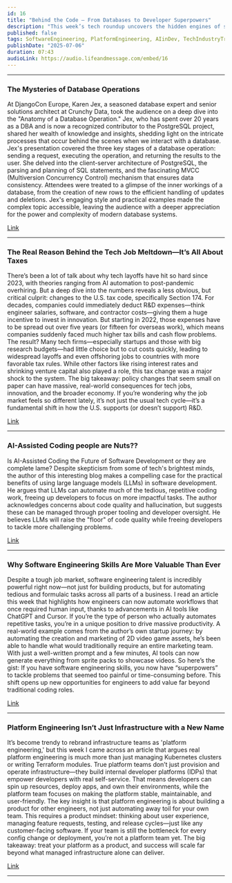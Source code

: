 ```yaml
---
id: 16
title: "Behind the Code – From Databases to Developer Superpowers"
description: "This week’s tech roundup uncovers the hidden engines of software development—from the deep internals of PostgreSQL to the real meaning of platform engineering. We explore why U.S. tax policy may be the real reason behind tech layoffs, how AI tools like ChatGPT and Cursor are giving engineers superpowers, and why treating your internal platform like a product is the key to scaling. Whether you're a backend nerd or just curious about why your infra team is rebranding again, there’s something here for every tech mind."
published: false
tags: SoftwareEngineering, PlatformEngineering, AIinDev, TechIndustryTrends
publishDate: "2025-07-06"
duration: 07:43
audioLink: https://audio.lifeandmessage.com/embed/16
---
```


---

### **The Mysteries of Database Operations**

At DjangoCon Europe, Karen Jex, a seasoned database expert and senior solutions architect at Crunchy Data, took the audience on a deep dive into the "Anatomy of a Database Operation." Jex, who has spent over 20 years as a DBA and is now a recognized contributor to the PostgreSQL project, shared her wealth of knowledge and insights, shedding light on the intricate processes that occur behind the scenes when we interact with a database.
Jex's presentation covered the three key stages of a database operation: sending a request, executing the operation, and returning the results to the user. She delved into the client-server architecture of PostgreSQL, the parsing and planning of SQL statements, and the fascinating MVCC (Multiversion Concurrency Control) mechanism that ensures data consistency. Attendees were treated to a glimpse of the inner workings of a database, from the creation of new rows to the efficient handling of updates and deletions. Jex's engaging style and practical examples made the complex topic accessible, leaving the audience with a deeper appreciation for the power and complexity of modern database systems.

[Link](https://karenjex.blogspot.com/2025/05/anatomy-of-database-operation.html)

---

### **The Real Reason Behind the Tech Job Meltdown—It’s All About Taxes**

There’s been a lot of talk about why tech layoffs have hit so hard since 2023, with theories ranging from AI automation to post-pandemic overhiring. But a deep dive into the numbers reveals a less obvious, but critical culprit: changes to the U.S. tax code, specifically Section 174. For decades, companies could immediately deduct R&D expenses—think engineer salaries, software, and contractor costs—giving them a huge incentive to invest in innovation. But starting in 2022, those expenses have to be spread out over five years (or fifteen for overseas work), which means companies suddenly faced much higher tax bills and cash flow problems.
The result? Many tech firms—especially startups and those with big research budgets—had little choice but to cut costs quickly, leading to widespread layoffs and even offshoring jobs to countries with more favorable tax rules. While other factors like rising interest rates and shrinking venture capital also played a role, this tax change was a major shock to the system. The big takeaway: policy changes that seem small on paper can have massive, real-world consequences for tech jobs, innovation, and the broader economy. If you’re wondering why the job market feels so different lately, it’s not just the usual tech cycle—it’s a fundamental shift in how the U.S. supports (or doesn’t support) R&D.

[Link](https://www.professoraxelrod.com/p/the-tech-job-meltdown)

---

### **AI-Assisted Coding people are Nuts??**

Is AI-Assisted Coding the Future of Software Development or they are complete lame? Despite skepticism from some of tech's brightest minds, the author of this interesting blog makes a compelling case for the practical benefits of using large language models (LLMs) in software development. He argues that LLMs can automate much of the tedious, repetitive coding work, freeing up developers to focus on more impactful tasks.
The author acknowledges concerns about code quality and hallucination, but suggests these can be managed through proper tooling and developer oversight. He believes LLMs will raise the "floor" of code quality while freeing developers to tackle more challenging problems.

[Link](https://fly.io/blog/youre-all-nuts/)

---

### **Why Software Engineering Skills Are More Valuable Than Ever**

Despite a tough job market, software engineering talent is incredibly powerful right now—not just for building products, but for automating tedious and formulaic tasks across all parts of a business. I read an article this week that highlights how engineers can now automate workflows that once required human input, thanks to advancements in AI tools like ChatGPT and Cursor. If you’re the type of person who actually automates repetitive tasks, you’re in a unique position to drive massive productivity.
A real-world example comes from the author’s own startup journey: by automating the creation and marketing of 2D video game assets, he’s been able to handle what would traditionally require an entire marketing team. With just a well-written prompt and a few minutes, AI tools can now generate everything from sprite packs to showcase videos. So here’s the gist: If you have software engineering skills, you now have “superpowers” to tackle problems that seemed too painful or time-consuming before. This shift opens up new opportunities for engineers to add value far beyond traditional coding roles.

[Link](https://gametorch.app/blog/software-engineering-talent)

---

### **Platform Engineering Isn’t Just Infrastructure with a New Name**

It’s become trendy to rebrand infrastructure teams as 'platform engineering,' but this week I came across an article that argues real platform engineering is much more than just managing Kubernetes clusters or writing Terraform modules. True platform teams don’t just provision and operate infrastructure—they build internal developer platforms (IDPs) that empower developers with real self-service. That means developers can spin up resources, deploy apps, and own their environments, while the platform team focuses on making the platform stable, maintainable, and user-friendly.
The key insight is that platform engineering is about building a product for other engineers, not just automating away toil for your own team. This requires a product mindset: thinking about user experience, managing feature requests, testing, and release cycles—just like any customer-facing software. If your team is still the bottleneck for every config change or deployment, you’re not a platform team yet. The big takeaway: treat your platform as a product, and success will scale far beyond what managed infrastructure alone can deliver.

[Link](https://platformengineering.org/blog/youre-not-a-platform-team-if-youre-just-managing-infrastructure)

---
